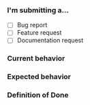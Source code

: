 ### I'm submitting a... <!-- Check with [x] -->

- [ ] Bug report
- [ ] Feature request
- [ ] Documentation request

### Current behavior <!-- Describe how the issue manifests. -->

### Expected behavior <!-- Describe the desired behavior. -->

### Definition of Done <!-- What requirements need to be fulfilled before we can release it -->

## <!-- Additional information (optional) -->
